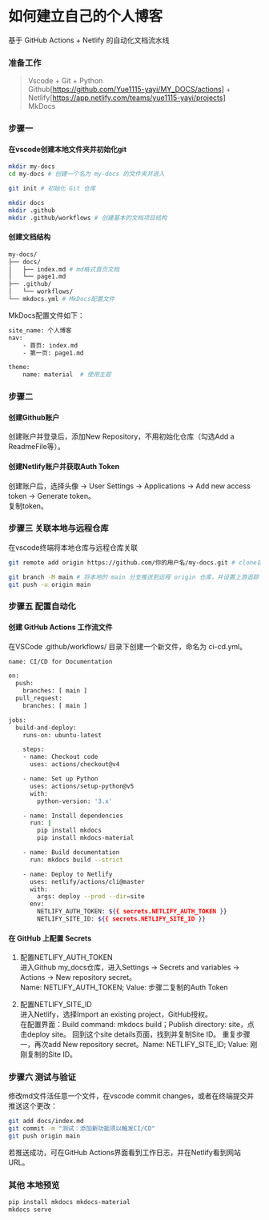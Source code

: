 # 如何建立自己的个人博客

基于 GitHub Actions + Netlify 的自动化文档流水线

### 准备工作
> Vscode + Git + Python <br>
> Github[https://github.com/Yue1115-yayi/MY_DOCS/actions] + Netlify[https://app.netlify.com/teams/yue1115-yayi/projects] <br>
> MkDocs

### 步骤一
#### 在vscode创建本地文件夹并初始化git

```bash
mkdir my-docs 
cd my-docs # 创建一个名为 my-docs 的文件夹并进入

git init # 初始化 Git 仓库

mkdir docs
mkdir .github
mkdir .github/workflows # 创建基本的文档项目结构
```

#### 创建文档结构

```bash
my-docs/
├── docs/
│   ├── index.md # md格式首页文档
│   └── page1.md 
├── .github/
│   └── workflows/
└── mkdocs.yml # MkDocs配置文件
```
MkDocs配置文件如下：

```bash
site_name: 个人博客
nav:
    - 首页: index.md
    - 第一页: page1.md

theme:
    name: material  # 使用主题
```
### 步骤二
#### 创建Github账户
创建账户并登录后，添加New Repository，不用初始化仓库（勾选Add a ReadmeFile等）。

#### 创建Netlify账户并获取Auth Token
创建账户后，选择头像 -> User Settings -> Applications -> Add new access token -> Generate token。<br>
复制token。

### 步骤三 关联本地与远程仓库
在vscode终端将本地仓库与远程仓库关联
```bash
git remote add origin https://github.com/你的用户名/my-docs.git # clone自己的仓库地址

git branch -M main # 将本地的 main 分支推送到远程 origin 仓库，并设置上游追踪
git push -u origin main
```
### 步骤五 配置自动化
#### 创建 GitHub Actions 工作流文件
在VSCode .github/workflows/ 目录下创建一个新文件，命名为 ci-cd.yml。
```bash
name: CI/CD for Documentation

on:
  push:
    branches: [ main ]
  pull_request:
    branches: [ main ]

jobs:
  build-and-deploy:
    runs-on: ubuntu-latest

    steps:
    - name: Checkout code
      uses: actions/checkout@v4

    - name: Set up Python
      uses: actions/setup-python@v5
      with:
        python-version: '3.x'

    - name: Install dependencies
      run: |
        pip install mkdocs
        pip install mkdocs-material

    - name: Build documentation
      run: mkdocs build --strict

    - name: Deploy to Netlify
      uses: netlify/actions/cli@master
      with:
        args: deploy --prod --dir=site
      env:
        NETLIFY_AUTH_TOKEN: ${{ secrets.NETLIFY_AUTH_TOKEN }}
        NETLIFY_SITE_ID: ${{ secrets.NETLIFY_SITE_ID }}
```

#### 在 GitHub 上配置 Secrets
1. 配置NETLIFY_AUTH_TOKEN<br>
进入Github my_docs仓库，进入Settings -> Secrets and variables -> Actions -> New repository secret。<br>
Name: NETLIFY_AUTH_TOKEN; Value: 步骤二复制的Auth Token

2. 配置NETLIFY_SITE_ID<br>
进入Netlify，选择Import an existing project，GitHub授权。<br>
在配置界面：Build command: mkdocs build；Publish directory: site，点击deploy site。
回到这个site details页面，找到并复制Site ID。
重复步骤一，再次add New repository secret。Name: NETLIFY_SITE_ID; Value: 刚刚复制的Site ID。

### 步骤六 测试与验证
修改md文件活任意一个文件，在vscode commit changes，或者在终端提交并推送这个更改：
```bash
git add docs/index.md
git commit -m "测试：添加新功能项以触发CI/CD"
git push origin main
```
若推送成功，可在GitHub Actions界面看到工作日志，并在Netlify看到网站URL。

### 其他 本地预览

```bash
pip install mkdocs mkdocs-material
mkdocs serve
```